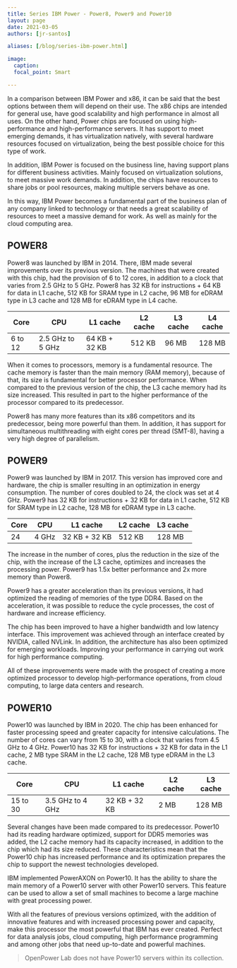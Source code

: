 ```yaml
---
title: Series IBM Power - Power8, Power9 and Power10
layout: page
date: 2021-03-05
authors: [jr-santos]

aliases: [/blog/series-ibm-power.html]

image:
  caption:
  focal_point: Smart

---
```


In a comparison between IBM Power and x86, it can be said that the best options between them will depend on their use.
The x86 chips are intended for general use, have good scalability and high performance in almost all uses.
On the other hand, Power chips are focused on using high-performance and high-performance servers.
It has support to meet emerging demands, it has virtualization natively,
with several hardware resources focused on virtualization, being the best possible choice for this type of work.

In addition, IBM Power is focused on the business line, having support plans for different business activities.
Mainly focused on virtualization solutions, to meet massive work demands.
In addition, the chips have resources to share jobs or pool resources, making multiple servers behave as one.

In this way, IBM Power becomes a fundamental part of the business plan of any company linked to technology or that needs a great scalability of resources to meet a massive demand for work.
As well as mainly for the cloud computing area.

## POWER8

Power8 was launched by IBM in 2014. There, IBM made several improvements over its previous version.
The machines that were created with this chip, had the provision of 6 to 12 cores, in addition to a clock that varies from 2.5 GHz to 5 GHz.
Power8 has 32 KB for instructions + 64 KB for data in L1 cache, 512 KB for SRAM type in L2 cache, 96 MB for eDRAM type in L3 cache and 128 MB for eDRAM type in L4 cache.

| Core | CPU | L1 cache | L2 cache | L3 cache | L4 cache |
| --- | --- | --- | --- | --- | --- |
| 6 to 12 | 2.5 GHz to 5 GHz | 64 KB + 32 KB | 512 KB | 96 MB | 128 MB |

When it comes to processors, memory is a fundamental resource.
The cache memory is faster than the main memory (RAM memory),
because of that, its size is fundamental for better processor performance. When compared to the previous version of the chip, the L3 cache memory had its size increased.
This resulted in part to the higher performance of the processor compared to its predecessor.

Power8 has many more features than its x86 competitors and its predecessor, being more powerful than them.
In addition, it has support for simultaneous multithreading with eight cores per thread (SMT-8), having a very high degree of parallelism.

## POWER9

Power9 was launched by IBM in 2017. This version has improved core and hardware, the chip is smaller resulting in an optimization in energy consumption.
The number of cores doubled to 24, the clock was set at 4 GHz.
Power9 has 32 KB for instructions + 32 KB for data in L1 cache, 512 KB for SRAM type in L2 cache, 128 MB for eDRAM type in L3 cache.

| Core | CPU | L1 cache | L2 cache | L3 cache |
| --- | --- | --- | --- | --- |
| 24 | 4 GHz | 32 KB + 32 KB | 512 KB | 128 MB |

The increase in the number of cores, plus the reduction in the size of the chip, with the increase of the L3 cache, optimizes and increases the processing power.
Power9 has 1.5x better performance and 2x more memory than Power8.

Power9 has a greater acceleration than its previous versions, it had optimized the reading of memories of the type DDR4.
Based on the acceleration, it was possible to reduce the cycle processes, the cost of hardware and increase efficiency.

The chip has been improved to have a higher bandwidth and low latency interface.
This improvement was achieved through an interface created by NVIDIA, called NVLink.
In addition, the architecture has also been optimized for emerging workloads.
Improving your performance in carrying out work for high performance computing.

All of these improvements were made with the prospect of creating a more optimized processor to develop high-performance operations, from cloud computing, to large data centers and research.

## POWER10

Power10 was launched by IBM in 2020. The chip has been enhanced for faster processing speed and greater capacity for intensive calculations.
The number of cores can vary from 15 to 30, with a clock that varies from 4.5 GHz to 4 GHz.
Power10 has 32 KB for instructions + 32 KB for data in the L1 cache, 2 MB type SRAM in the L2 cache, 128 MB type eDRAM in the L3 cache.

| Core | CPU | L1 cache | L2 cache | L3 cache |
| --- | --- | --- | --- | --- |
| 15 to 30 | 3.5 GHz to 4 GHz | 32 KB + 32 KB | 2 MB | 128 MB |

Several changes have been made compared to its predecessor.
Power10 had its reading hardware optimized, support for DDR5 memories was added,
the L2 cache memory had its capacity increased, in addition to the chip which had its size reduced.
These characteristics mean that the Power10 chip has increased performance and its optimization prepares the chip to support the newest technologies developed.

IBM implemented PowerAXON on Power10.
It has the ability to share the main memory of a Power10 server with other Power10 servers.
This feature can be used to allow a set of small machines to become a large machine with great processing power.

With all the features of previous versions optimized, with the addition of innovative features and with increased processing power and capacity,
make this processor the most powerful that IBM has ever created.
Perfect for data analysis jobs, cloud computing, high performance programming and among other jobs that need up-to-date and powerful machines.

> OpenPower Lab does not have Power10 servers within its collection.
